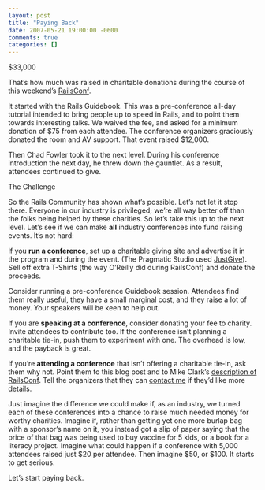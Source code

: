 ```yaml
---
layout: post
title: "Paying Back"
date: 2007-05-21 19:00:00 -0600
comments: true
categories: []
---
```

$33,000

That’s how much was raised in charitable donations during the course of this weekend’s <a href="http://railsconf.com/">RailsConf</a>.


It started with the Rails Guidebook. This was a pre-conference all-day tutorial intended to bring people up to speed in Rails, and to point them towards interesting talks. We waived the fee, and asked for a minimum donation of $75 from each attendee. The conference organizers graciously donated the room and AV support. That event raised $12,000.


Then Chad Fowler took it to the next level. During his conference introduction the next day, he threw down the gauntlet. As a result, attendees continued to give.

The Challenge

So the Rails Community has shown what’s possible. Let’s not let it stop there. Everyone in our industry is privileged; we’re all way better off than the folks being helped by these charities. So let’s take this up to the next level. Let’s see if we can make **all** industry conferences into fund raising events. It’s not hard:



If you **run a conference**, set up a charitable giving site and advertise it in the program and during the event. (The Pragmatic Studio used <a href="http://www.justgive.org/">JustGive</a>). Sell off extra T-Shirts (the way O’Reilly did during RailsConf) and donate the proceeds.


Consider running a pre-conference Guidebook session. Attendees find them really useful, they have a small marginal cost, and they raise a lot of money. Your speakers will be keen to help out.




If you are **speaking at a conference**, consider donating your fee to charity. Invite attendees to contribute too. If the conference isn’t planning a charitable tie-in, push them to experiment with one. The overhead is low, and the payback is great.




If you’re **attending a conference** that isn’t offering a charitable tie-in, ask them why not. Point them to this blog post and to Mike Clark’s <a href="http://pragmaticstudio.com/cgi-bin/pragstudio.cgi/RailsConf07.rdoc">description of RailsConf</a>. Tell the organizers that they can <a href="mailto:dave@pragprog.com">contact me</a> if they’d like more details.



Just imagine the difference we could make if, as an industry, we turned each of these conferences into a chance to raise much needed money for worthy charities. Imagine if, rather than getting yet one more burlap bag with a sponsor’s name on it, you instead got a slip of paper saying that the price of that bag was being used to buy vaccine for 5 kids, or a book for a literacy project. Imagine what could happen if a conference with 5,000 attendees raised just $20 per attendee. Then imagine $50, or $100. It starts to get serious.


Let’s start paying back.


